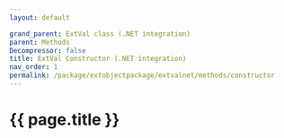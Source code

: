 ```yaml
---
layout: default

grand_parent: ExtVal class (.NET integration)
parent: Methods
Decompressor: false
title: ExtVal Constructor (.NET integration)
nav_order: 1
permalink: /package/extobjectpackage/extvalnet/methods/constructor
---
```

# {{ page.title }}
